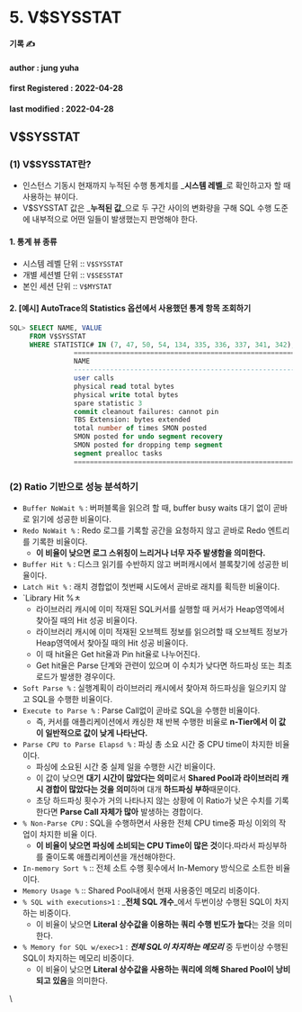 # 5. V$SYSSTAT

**기록 ✍️**

#### author : jung yuha

#### **first Registered : 2022-04-28**

#### last modified : **2022-04-28**

## V$SYSSTAT <a href="#vsysstat" id="vsysstat"></a>

### (1) V$SYSSTAT란? <a href="#1-vsysstat" id="1-vsysstat"></a>

* 인스턴스 기동시 현재까지 누적된 수행 통계치를 _**시스템 레벨**_로 확인하고자 할 때 사용하는 뷰이다.
* V$SYSSTAT 값은 _**누적된 값**_으로 두 구간 사이의 변화량을 구해 SQL 수행 도준에 내부적으로 어떤 일들이 발생했는지 판명해야 한다.

#### 1. 통계 뷰 종류 <a href="#1" id="1"></a>

* 시스템 레벨 단위 :: `V$SYSSTAT`
* 개별 세션별 단위 :: `V$SESSTAT`
* 본인 세션 단위 :: `V$MYSTAT`

#### 2. \[예시] AutoTrace의 Statistics 옵션에서 사용했던 통계 항목 조회하기 <a href="#2-autotrace-statistics" id="2-autotrace-statistics"></a>

```sql
SQL> SELECT NAME, VALUE
     FROM V$SYSSTAT
     WHERE STATISTIC# IN (7, 47, 50, 54, 134, 335, 336, 337, 341, 342);
                ============================================================================
                NAME                                                                  VALUE
                ---------------------------------------------------------------- ----------
                user calls                                                            53079
                physical read total bytes                                         473201664
                physical write total bytes                                        287825920
                spare statistic 3                                                         0
                commit cleanout failures: cannot pin                                      0
                TBS Extension: bytes extended                                      10485760
                total number of times SMON posted                                        18
                SMON posted for undo segment recovery                                     0
                SMON posted for dropping temp segment                                     0
                segment prealloc tasks                                                    0
                ============================================================================
```

### (2) Ratio 기반으로 성능 분석하기 <a href="#2-ratio" id="2-ratio"></a>

* `Buffer NoWait %` : 버퍼블록을 읽으려 할 때, buffer busy waits 대기 없이 곧바로 읽기에 성공한 비율이다.
* `Redo NoWait %` : Redo 로그를 기록할 공간을 요청하지 않고 곧바로 Redo 엔트리를 기록한 비율이다.
  * **이 비율이 낮으면 로그 스위칭이 느리거나 너무 자주 발생함을 의미한다.**
* `Buffer Hit %` : 디스크 읽기를 수반하지 않고 버퍼캐시에서 블록찾기에 성공한 비율이다.
* `Latch Hit %` : 래치 경합없이 첫번째 시도에서 곧바로 래치를 획득한 비율이다.
* \`Library Hit %ㅊ
  * 라이브러리 캐시에 이미 적재된 SQL커서를 실행할 때 커서가 Heap영역에서 찾아질 때의 Hit 성공 비율이다.
  * 라이브러리 캐시에 이미 적재된 오브젝트 정보를 읽으려할 때 오브젝트 정보가 Heap영역에서 찾아질 때의 Hit 성공 비율이다.
  * 이 때 hit율은 Get hit율과 Pin hit율로 나누어진다.
  * Get hit율은 Parse 단계와 관련이 있으며 이 수치가 낮다면 하드파싱 또는 최초 로드가 발생한 경우이다.
* `Soft Parse %` : 실행계획이 라이브러리 캐시에서 찾아져 하드파싱을 일으키지 않고 SQL을 수행한 비율이다.
* `Execute to Parse %` : Parse Call없이 곧바로 SQL을 수행한 비율이다.
  * 즉, 커서를 애플리케이션에서 캐싱한 채 반복 수행한 비율로 **n-Tier에서 이 값이 일반적으로 값이 낮게 나타난다.**
* `Parse CPU to Parse Elapsd %` : 파싱 총 소요 시간 중 CPU time이 차지한 비율이다.
  * 파싱에 소요된 시간 중 실제 일을 수행한 시간 비율이다.
  * 이 값이 낮으면 **대기 시간이 많았다는 의미**로서 **Shared Pool과 라이브러리 캐시 경합이 많았다는 것을 의미**하며 대개 **하드파싱 부하**때문이다.
  * 초당 하드파싱 횟수가 거의 나타나지 않는 상황에 이 Ratio가 낮은 수치를 기록한다면 **Parse Call 자체가 많아** 발생하는 경합이다.
* `% Non-Parse CPU` : SQL을 수행하면서 사용한 전체 CPU time중 파싱 이외의 작업이 차지한 비율 이다.
  * **이 비율이 낮으면 파싱에 소비되는 CPU Time이 많은 것**이다.따라서 파싱부하를 줄이도록 애플리케이션을 개선해야한다.
* `In-memory Sort %` :: 전체 소트 수행 횟수에서 In-Memory 방식으로 소트한 비율이다.
* `Memory Usage %` :: Shared Pool내에서 현재 사용중인 메모리 비중이다.
* `% SQL with executions>1` : _**전체 SQL 개수**_에서 두번이상 수행된 SQL이 차지하는 비중이다.
  * 이 비율이 낮으면 **Literal 상수값을 이용하는 쿼리 수행 빈도가 높다**는 것을 의미한다.
* `% Memory for SQL w/exec>1` : _**전체 SQL이 차지하는 메모리**_ 중 두번이상 수행된 SQL이 차지하는 메모리 비중이다.
  * 이 비율이 낮으면 **Literal 상수값을 사용하는 쿼리에 의해 Shared Pool이 낭비되고 있음**을 의미한다.

\
